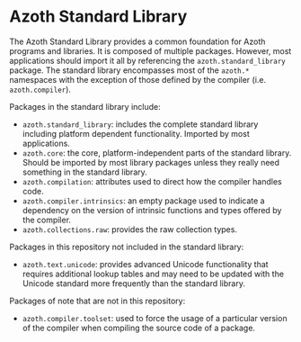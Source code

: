 # Azoth Standard Library

The Azoth Standard Library provides a common foundation for Azoth programs and libraries. It is
composed of multiple packages. However, most applications should import it all by referencing the
`azoth.standard_library` package. The standard library encompasses most of the `azoth.*` namespaces
with the exception of those defined by the compiler (i.e. `azoth.compiler`).

Packages in the standard library include:

* `azoth.standard_library`: includes the complete standard library including platform dependent
  functionality. Imported by most applications.
* `azoth.core`: the core, platform-independent parts of the standard library. Should be imported by
  most library packages unless they really need something in the standard library.
* `azoth.compilation`: attributes used to direct how the compiler handles code.
* `azoth.compiler.intrinsics`: an empty package used to indicate a dependency on the version of
  intrinsic functions and types offered by the compiler.
* `azoth.collections.raw`: provides the raw collection types.

Packages in this repository not included in the standard library:

* `azoth.text.unicode`: provides advanced Unicode functionality that requires additional lookup
  tables and may need to be updated with the Unicode standard more frequently than the standard
  library.

Packages of note that are not in this repository:

* `azoth.compiler.toolset`: used to force the usage of a particular version of the compiler when
  compiling the source code of a package.
